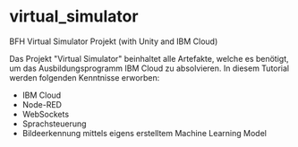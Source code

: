 # virtual_simulator
BFH Virtual Simulator Projekt (with Unity and IBM Cloud)


Das Projekt "Virtual Simulator" beinhaltet alle Artefakte, welche es benötigt, um das Ausbildungsprogramm IBM Cloud zu absolvieren. In diesem Tutorial werden folgenden Kenntnisse erworben:

- IBM Cloud
- Node-RED
- WebSockets
- Sprachsteuerung
- Bildeerkennung mittels eigens erstelltem Machine Learning Model
